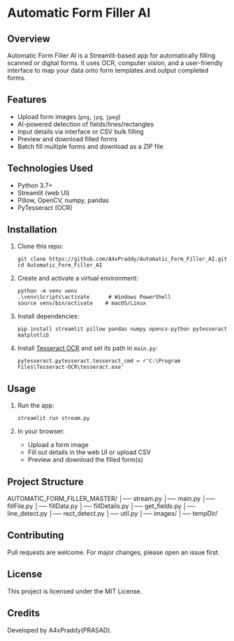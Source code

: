 # Automatic Form Filler AI

## Overview

Automatic Form Filler AI is a Streamlit-based app for automatically filling scanned or digital forms.
It uses OCR, computer vision, and a user-friendly interface to map your data onto form templates and output completed forms.

## Features

- Upload form images (`png`, `jpg`, `jpeg`)
- AI-powered detection of fields/lines/rectangles
- Input details via interface or CSV bulk filling
- Preview and download filled forms
- Batch fill multiple forms and download as a ZIP file

## Technologies Used

- Python 3.7+
- Streamlit (web UI)
- Pillow, OpenCV, numpy, pandas
- PyTesseract (OCR)

## Installation

1. Clone this repo:
    ```
    git clone https://github.com/A4xPraddy/Automatic_Form_Filler_AI.git
    cd Automatic_Form_Filler_AI
    ```

2. Create and activate a virtual environment:
    ```
    python -m venv venv
    .\venv\Scripts\activate      # Windows PowerShell
    source venv/bin/activate    # macOS/Linux
    ```

3. Install dependencies:
    ```
    pip install streamlit pillow pandas numpy opencv-python pytesseract matplotlib
    ```

4. Install [Tesseract OCR](https://github.com/tesseract-ocr/tesseract) and set its path in `main.py`:
    ```
    pytesseract.pytesseract.tesseract_cmd = r'C:\Program Files\Tesseract-OCR\tesseract.exe'
    ```

## Usage

1. Run the app:
    ```
    streamlit run stream.py
    ```

2. In your browser:
    - Upload a form image
    - Fill out details in the web UI or upload CSV
    - Preview and download the filled form(s)

## Project Structure

AUTOMATIC_FORM_FILLER_MASTER/
│── stream.py
│── main.py
│── fillFile.py
│── fillData.py
│── fillDetails.py
│── get_fields.py
│── line_detect.py
│── rect_detect.py
│── util.py
│── images/
│── tempDir/


## Contributing

Pull requests are welcome. For major changes, please open an issue first.

## License

This project is licensed under the MIT License.

## Credits

Developed by A4xPraddy(PRASAD).

